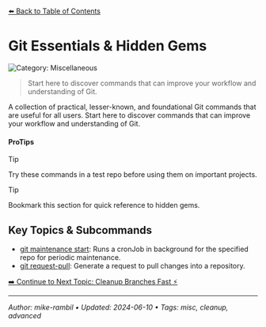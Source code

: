[⬅️ Back to Table of Contents](https://github.com/mike-rambil/Advanced-Git/blob/main/README.md#git-essentials-hidden-gems)

# Git Essentials & Hidden Gems


![Category: Miscellaneous](https://img.shields.io/badge/Category-Miscellaneous-blue)
> Start here to discover commands that can improve your workflow and understanding of Git.

A collection of practical, lesser-known, and foundational Git commands that are useful for all users. Start here to discover commands that can improve your workflow and understanding of Git.


#### ProTips
> [!TIP]
> Try these commands in a test repo before using them on important projects.

> [!TIP]
> Bookmark this section for quick reference to hidden gems.


## Key Topics & Subcommands
- [git maintenance start](./git-maintenance-start.md): Runs a cronJob in background for the specified repo for periodic maintenance.
- [git request-pull](./git-request-pull.md): Generate a request to pull changes into a repository.


[➡️ Continue to Next Topic: Cleanup Branches Fast ⚡](https://github.com/mike-rambil/Advanced-Git/blob/main/contents/cleanup-branches-fast.md)

---

_Author: mike-rambil • Updated: 2024-06-10 • Tags: misc, cleanup, advanced_

